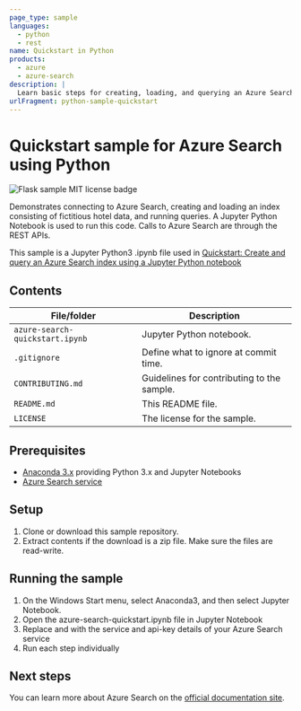 ```yaml
---
page_type: sample
languages:
  - python
  - rest
name: Quickstart in Python
products:
  - azure
  - azure-search
description: |
  Learn basic steps for creating, loading, and querying an Azure Search index using REST APIs and a Jupyter Python3 notebook.
urlFragment: python-sample-quickstart
---
```


# Quickstart sample for Azure Search using Python

![Flask sample MIT license badge](https://img.shields.io/badge/license-MIT-green.svg)

Demonstrates connecting to Azure Search, creating and loading an index consisting of fictitious hotel data, and running queries. A Jupyter Python Notebook is used to run this code. Calls to Azure Search are through the REST APIs.

This sample is a Jupyter Python3 .ipynb file used in [Quickstart: Create and query an Azure Search index using a Jupyter Python notebook](https://docs.microsoft.com/azure/search/search-get-started-python)

## Contents

| File/folder | Description |
|-------------|-------------|
| `azure-search-quickstart.ipynb`       | Jupyter Python notebook. |
| `.gitignore` | Define what to ignore at commit time. |
| `CONTRIBUTING.md` | Guidelines for contributing to the sample. |
| `README.md` | This README file. |
| `LICENSE`   | The license for the sample. |

## Prerequisites

- [Anaconda 3.x](https://www.anaconda.com/distribution/#download-section) providing Python 3.x and Jupyter Notebooks
- [Azure Search service](https://docs.microsoft.com/azure/search/search-create-service-portal)

## Setup

1. Clone or download this sample repository.
2. Extract contents if the download is a zip file. Make sure the files are read-write.

## Running the sample
1. On the Windows Start menu, select Anaconda3, and then select Jupyter Notebook.
1. Open the azure-search-quickstart.ipynb file in Jupyter Notebook
1. Replace <YOUR-SERVICE-NAME> and <YOUR-ADMIN-API-KEY> with the service and api-key details of your Azure Search service
1. Run each step individually

## Next steps

You can learn more about Azure Search on the [official documentation site](https://docs.microsoft.com/azure/search).